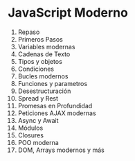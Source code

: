 # JavaScript Moderno

1. Repaso
2. Primeros Pasos
3. Variables modernas
4. Cadenas de Texto
5. Tipos y objetos
6. Condiciones
7. Bucles modernos
8. Funciones y parametros
9. Desestructuración
10. Spread y Rest
11. Promesas en Profundidad
12. Peticiones AJAX modernas
13. Async y Await
14. Módulos
15. Closures
16. POO moderna
17. DOM, Arrays modernos y más